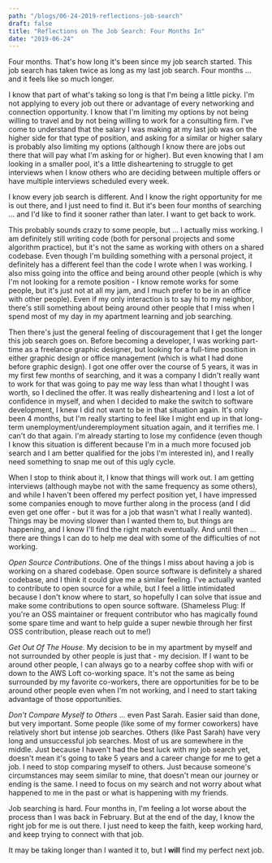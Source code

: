 ```yaml
---
path: "/blogs/06-24-2019-reflections-job-search"
draft: false 
title: "Reflections on The Job Search: Four Months In"
date: "2019-06-24"
---
```


Four months.
That's how long it's been since my job search started. This job search has taken twice as long as my last job search. Four months ... and it feels like so much longer.

I know that part of what's taking so long is that I'm being a little picky. I'm not applying to every job out there or advantage of every networking and connection opportunity. I know that I'm limiting my options by not being willing to travel and by not being willing to work for a consulting firm. I've come to understand that the salary I was making at my last job was on the higher side for that type of position, and asking for a similar or higher salary is probably also limiting my options (although I know there are jobs out there that will pay what I'm asking for or higher). But even knowing that I am looking in a smaller pool, it's a little disheartening to  struggle to get interviews when I know others who are deciding between multiple offers or have multiple interviews scheduled every week.

I know every job search is different. And I know the right opportunity for me is out there, and I just need to find it. But it's been four months of searching ... and I'd like to find it sooner rather than later. I want to get back to work.

This probably sounds crazy to some people, but ... I actually miss working. I am definitely still writing code (both for personal projects and some algorithm practice), but it's not the same as working with others on a shared codebase. Even though I'm building something with a personal project, it definitely has a different feel than the code I wrote when I was working. I also miss going into the office and being around other people (which is why I'm not looking for a remote position - I know remote works for some people, but it's just not at all my jam, and I much prefer to be in an office with other people). Even if my only interaction is to say hi to my neighbor, there's still something about being around other people that I miss when I spend most of my day in my apartment learning and job searching.

Then there's just the general feeling of discouragement that I get the longer this job search goes on. Before becoming a developer, I was working part-time as a freelance graphic designer, but looking for a full-time position in either graphic design or office management (which is what I had done before graphic design). I got one offer over the course of 5 years, it was in my first few months of searching, and it was a company I didn't really want to work for that was going to pay me way less than what I thought I was worth, so I declined the offer. It was really disheartening and I lost a lot of confidence in myself, and when I decided to make the switch to software development, I knew I did not want to be in that situation again. It's only been 4 months, but I'm really starting to feel like I might end up in that long-term unemployment/underemployment situation again, and it terrifies me. I can't do that again. I'm already starting to lose my confidence (even though I know this situation is different because I'm in a much more focused job search and I am better qualified for the jobs I'm interested in), and I really need something to snap me out of this ugly cycle. 

When I stop to think about it, I know that things will work out. I am getting interviews (although maybe not with the same frequency as some others), and while I haven't been offered my perfect position yet, I have impressed some companies enough to move further along in the process (and I did even get one offer - but it was for a job that wasn't what I really wanted). Things may be moving slower than I wanted them to, but things are happening, and I know I'll find the right match eventually. And until then ... there are things I can do to help me deal with some of the difficulties of not working.

*Open Source Contributions*. One of the things I miss about having a job is working on a shared codebase. Open source software is definitely a shared codebase, and I think it could give me a similar feeling. I've actually wanted to contribute to open source for a while, but I feel a little intimidated because I don't know where to start, so hopefully I can solve that issue and make some contributions to open source software. (Shameless Plug: If you're an OSS maintainer or frequent contributor who has magically found some spare time and want to help guide a super newbie through her first OSS contribution, please reach out to me!)

*Get Out Of The House*. My decision to be in my apartment by myself and not surrounded by other people is just that - my decision. If I want to be around other people, I can always go to a nearby coffee shop with wifi or down to the AWS Loft co-working space. It's not the same as being surrounded by my favorite co-workers, there are opportunities for be to be around other people even when I'm not working, and I need to start taking advantage of those opportunities.

*Don't Compare Myself to Others* ... even Past Sarah. Easier said than done, but very important. Some people (like some of my former coworkers) have relatively short but intense job searches. Others (like Past Sarah) have very long and unsuccessful job searches. Most of us are somewhere in the middle. Just because I haven't had the best luck with my job search yet, doesn't mean it's going to take 5 years and a career change for me to get a job. I need to stop comparing myself to others. Just because someone's circumstances may seem similar to mine, that doesn't mean our journey or ending is the same. I need to focus on my search and not worry about what happened to me in the past or what is happening with my friends.

Job searching is hard. Four months in, I'm feeling a lot worse about the process than I was back in February. But at the end of the day, I know the right job for me is out there. I just need to keep the faith, keep working hard, and keep trying to connect with that job.

It may be taking longer than I wanted it to, but I **will** find my perfect next job.
